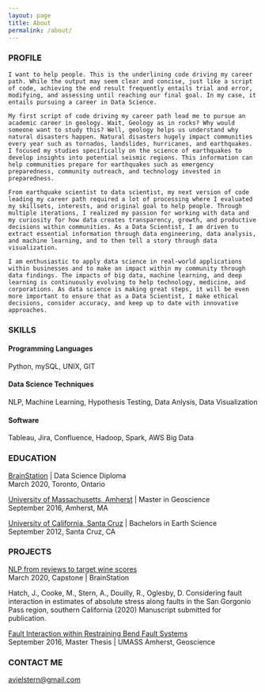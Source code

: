 ```yaml
---
layout: page
title: About
permalink: /about/
---
```


### PROFILE

    I want to help people. This is the underlining code driving my career path. While the output may seem clear and concise, just like a script of code, achieving the end result frequently entails trial and error, modifying, and assessing until reaching our final goal. In my case, it entails pursuing a career in Data Science.

    My first script of code driving my career path lead me to pursue an academic career in geology. Wait, Geology as in rocks? Why would someone want to study this? Well, geology helps us understand why natural disasters happen. Natural disasters hugely impact communities every year such as tornados, landslides, hurricanes, and earthquakes. I focused my studies specifically on the science of earthquakes to develop insights into potential seismic regions. This information can help communities prepare for earthquakes such as emergency preparedness, community outreach, and technology invested in preparedness.

    From earthquake scientist to data scientist, my next version of code leading my career path required a lot of processing where I evaluated my skillsets, interests, and original goal to help people. Through multiple iterations, I realized my passion for working with data and my curiosity for how data creates transparency, growth, and productive decisions within communities. As a Data Scientist, I am driven to extract essential information through data engineering, data analysis, and machine learning, and to then tell a story through data visualization.

    I am enthusiastic to apply data science in real-world applications within businesses and to make an impact within my community through data findings. The impacts of big data, machine learning, and deep learning is continuously evolving to help technology, medicine, and corporations. As data science is making great steps, it will be even more important to ensure that as a Data Scientist, I make ethical decisions, consider accuracy, and keep up to date with innovative approaches. 


### SKILLS

#### Programming Languages
Python, mySQL, UNIX, GIT

#### Data Science Techniques 
NLP, Machine Learning, Hypothesis Testing, Data Anlysis, Data Visualization

#### Software
Tableau, Jira, Confluence, Hadoop, Spark, AWS Big Data


### EDUCATION
[BrainStation](https://www.ucsc.edu/) | Data Science Diploma<br/>
March 2020, Toronto, Ontario

[University of Massachusetts, Amherst](https://www.umass.edu/) |  Master in Geoscience<br/>
September 2016, Amherst, MA

[University of California, Santa Cruz](https://www.ucsc.edu/) |  Bachelors in Earth Science<br/>
September 2012, Santa Cruz, CA


### PROJECTS

[NLP from reviews to target wine scores](https://avielrs.github.io/BrainStation-Capstone/)<br/>
March 2020, Capstone | BrainStation

Hatch, J., Cooke, M., Stern, A., Douilly, R., Oglesby, D. Considering fault   interaction in estimates of absolute stress along faults in the San Gorgonio Pass region, southern California (2020) Manuscript submitted for publication.

[Fault Interaction within Restraining Bend Fault Systems](https://scholarworks.umass.edu/masters_theses_2/449/)<br/>
September 2016, Master Thesis | UMASS Amherst, Geoscience


### CONTACT ME
[avielstern@gmail.com](mailto:avielstern@gmail.com)